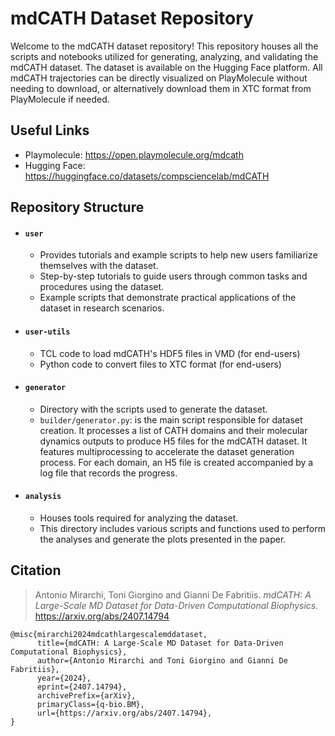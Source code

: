# mdCATH Dataset Repository

Welcome to the mdCATH dataset repository! This repository houses all the scripts and notebooks utilized for generating, analyzing, and validating the mdCATH dataset. The dataset is available on the Hugging Face platform. All mdCATH trajectories can be directly visualized on PlayMolecule without needing to download, or alternatively download them in XTC format from PlayMolecule if needed.

## Useful Links
- Playmolecule: https://open.playmolecule.org/mdcath </br>
- Hugging Face: https://huggingface.co/datasets/compsciencelab/mdCATH

## Repository Structure

- #### `user`
    - Provides tutorials and example scripts to help new users familiarize themselves with the dataset.
    - Step-by-step tutorials to guide users through common tasks and procedures using the dataset.
    - Example scripts that demonstrate practical applications of the dataset in research scenarios.

- #### `user-utils`
    - TCL code to load mdCATH's HDF5 files in VMD (for end-users)
    - Python code to convert files to XTC format (for end-users)

- #### `generator`
    - Directory with the scripts used to generate the dataset.
    - `builder/generator.py`: is the main script responsible for dataset creation. It processes a list of CATH domains and their molecular dynamics outputs to produce H5 files for the mdCATH dataset. It features multiprocessing to accelerate the dataset generation process. For each domain, an H5 file is created accompanied by a log file that records the progress.

- #### `analysis`
    - Houses tools required for analyzing the dataset.
    - This directory includes various scripts and functions used to perform the analyses and generate the plots presented in the paper.


## Citation

> Antonio Mirarchi, Toni Giorgino and Gianni De Fabritiis. *mdCATH: A Large-Scale MD Dataset for Data-Driven Computational Biophysics*. https://arxiv.org/abs/2407.14794 

```
@misc{mirarchi2024mdcathlargescalemddataset,
      title={mdCATH: A Large-Scale MD Dataset for Data-Driven Computational Biophysics}, 
      author={Antonio Mirarchi and Toni Giorgino and Gianni De Fabritiis},
      year={2024},
      eprint={2407.14794},
      archivePrefix={arXiv},
      primaryClass={q-bio.BM},
      url={https://arxiv.org/abs/2407.14794}, 
}
```
